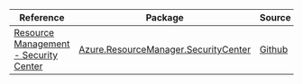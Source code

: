 | Reference | Package | Source |
|---|---|---|
|[Resource Management - Security Center](resourcemanager.securitycenter-readme.md)|[Azure.ResourceManager.SecurityCenter](https://www.nuget.org/packages/Azure.ResourceManager.SecurityCenter)|[Github](https://github.com/Azure/azure-sdk-for-net/blob/main/sdk/securitycenter/Azure.ResourceManager.SecurityCenter)|
